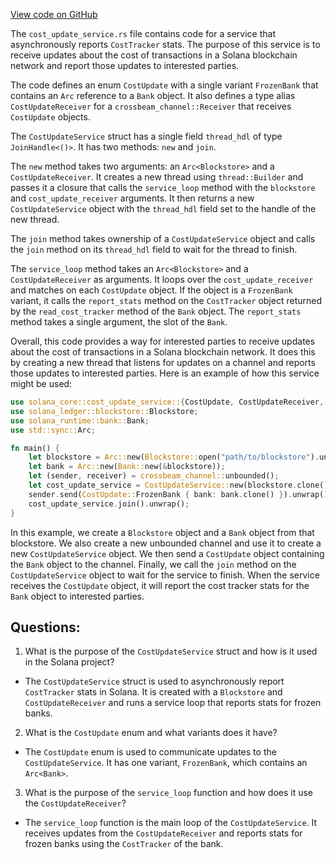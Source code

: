 
[View code on GitHub](https://github.com/solana-labs/solana/blob/master/core/src/cost_update_service.rs)

The `cost_update_service.rs` file contains code for a service that asynchronously reports `CostTracker` stats. The purpose of this service is to receive updates about the cost of transactions in a Solana blockchain network and report those updates to interested parties. 

The code defines an enum `CostUpdate` with a single variant `FrozenBank` that contains an `Arc` reference to a `Bank` object. It also defines a type alias `CostUpdateReceiver` for a `crossbeam_channel::Receiver` that receives `CostUpdate` objects. 

The `CostUpdateService` struct has a single field `thread_hdl` of type `JoinHandle<()>`. It has two methods: `new` and `join`. 

The `new` method takes two arguments: an `Arc<Blockstore>` and a `CostUpdateReceiver`. It creates a new thread using `thread::Builder` and passes it a closure that calls the `service_loop` method with the `blockstore` and `cost_update_receiver` arguments. It then returns a new `CostUpdateService` object with the `thread_hdl` field set to the handle of the new thread. 

The `join` method takes ownership of a `CostUpdateService` object and calls the `join` method on its `thread_hdl` field to wait for the thread to finish. 

The `service_loop` method takes an `Arc<Blockstore>` and a `CostUpdateReceiver` as arguments. It loops over the `cost_update_receiver` and matches on each `CostUpdate` object. If the object is a `FrozenBank` variant, it calls the `report_stats` method on the `CostTracker` object returned by the `read_cost_tracker` method of the `Bank` object. The `report_stats` method takes a single argument, the slot of the `Bank`. 

Overall, this code provides a way for interested parties to receive updates about the cost of transactions in a Solana blockchain network. It does this by creating a new thread that listens for updates on a channel and reports those updates to interested parties. Here is an example of how this service might be used:

```rust
use solana_core::cost_update_service::{CostUpdate, CostUpdateReceiver, CostUpdateService};
use solana_ledger::blockstore::Blockstore;
use solana_runtime::bank::Bank;
use std::sync::Arc;

fn main() {
    let blockstore = Arc::new(Blockstore::open("path/to/blockstore").unwrap());
    let bank = Arc::new(Bank::new(&blockstore));
    let (sender, receiver) = crossbeam_channel::unbounded();
    let cost_update_service = CostUpdateService::new(blockstore.clone(), receiver);
    sender.send(CostUpdate::FrozenBank { bank: bank.clone() }).unwrap();
    cost_update_service.join().unwrap();
}
``` 

In this example, we create a `Blockstore` object and a `Bank` object from that blockstore. We also create a new unbounded channel and use it to create a new `CostUpdateService` object. We then send a `CostUpdate` object containing the `Bank` object to the channel. Finally, we call the `join` method on the `CostUpdateService` object to wait for the service to finish. When the service receives the `CostUpdate` object, it will report the cost tracker stats for the `Bank` object to interested parties.
## Questions: 
 1. What is the purpose of the `CostUpdateService` struct and how is it used in the Solana project?
- The `CostUpdateService` struct is used to asynchronously report `CostTracker` stats in Solana. It is created with a `Blockstore` and `CostUpdateReceiver` and runs a service loop that reports stats for frozen banks.

2. What is the `CostUpdate` enum and what variants does it have?
- The `CostUpdate` enum is used to communicate updates to the `CostUpdateService`. It has one variant, `FrozenBank`, which contains an `Arc<Bank>`.

3. What is the purpose of the `service_loop` function and how does it use the `CostUpdateReceiver`?
- The `service_loop` function is the main loop of the `CostUpdateService`. It receives updates from the `CostUpdateReceiver` and reports stats for frozen banks using the `CostTracker` of the bank.